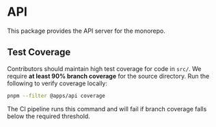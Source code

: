 # API

This package provides the API server for the monorepo.

## Test Coverage

Contributors should maintain high test coverage for code in `src/`.
We require **at least 90% branch coverage** for the source directory.
Run the following to verify coverage locally:

```bash
pnpm --filter @apps/api coverage
```

The CI pipeline runs this command and will fail if branch coverage
falls below the required threshold.
